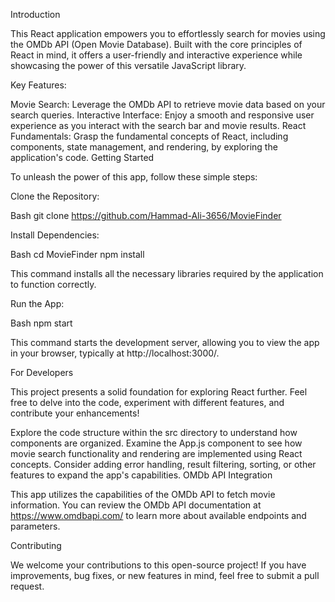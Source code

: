 Introduction

This React application empowers you to effortlessly search for movies using the OMDb API (Open Movie Database). Built with the core principles of React in mind, it offers a user-friendly and interactive experience while showcasing the power of this versatile JavaScript library.

Key Features:

Movie Search: Leverage the OMDb API to retrieve movie data based on your search queries.
Interactive Interface: Enjoy a smooth and responsive user experience as you interact with the search bar and movie results.
React Fundamentals: Grasp the fundamental concepts of React, including components, state management, and rendering, by exploring the application's code.
Getting Started

To unleash the power of this app, follow these simple steps:

Clone the Repository:

Bash
git clone https://github.com/Hammad-Ali-3656/MovieFinder


Install Dependencies:

Bash
cd MovieFinder
npm install

This command installs all the necessary libraries required by the application to function correctly.

Run the App:

Bash
npm start

This command starts the development server, allowing you to view the app in your browser, typically at http://localhost:3000/.

For Developers

This project presents a solid foundation for exploring React further. Feel free to delve into the code, experiment with different features, and contribute your enhancements!

Explore the code structure within the src directory to understand how components are organized.
Examine the App.js component to see how movie search functionality and rendering are implemented using React concepts.
Consider adding error handling, result filtering, sorting, or other features to expand the app's capabilities.
OMDb API Integration

This app utilizes the capabilities of the OMDb API to fetch movie information. You can review the OMDb API documentation at https://www.omdbapi.com/ to learn more about available endpoints and parameters.

Contributing

We welcome your contributions to this open-source project! If you have improvements, bug fixes, or new features in mind, feel free to submit a pull request.

